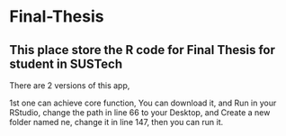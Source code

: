 # Final-Thesis
This place store the R code for Final Thesis for student in SUSTech
-------------------------------------------------------------------
There are 2 versions of this app,

1st one can achieve core function,
You can download it, and Run in your RStudio,
change the path in line 66 to your Desktop, 
and Create a new folder named ne, change it in line 147,
then you can run it.
